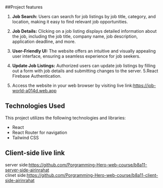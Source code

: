 ##Project features

1. **Job Search:** Users can search for job listings by job title, category, and location, making it easy to find relevant job opportunities.

2. **Job Details:** Clicking on a job listing displays detailed information about the job, including the job title, company name, job description, application deadline, and more.

3. **User-Friendly UI:** The website offers an intuitive and visually appealing user interface, ensuring a seamless experience for job seekers.

4. **Update Job Listings:** Authorized users can update job listings by filling out a form with job details and submitting changes to the server.
   5.React Firebase Authentication.
5. Access the website in your web browser by visiting
   live link:https://job-world-a014d.web.app

## Technologies Used

This project utilizes the following technologies and libraries:

- React
- React Router for navigation
- Tailwind CSS

## Client-side live link

server side:https://github.com/Porgramming-Hero-web-course/b8a11-server-side-airinrahat<br/>
clinet side:https://github.com/Porgramming-Hero-web-course/b8a11-client-side-airinrahat
